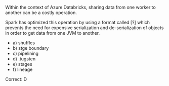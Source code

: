 Within the context of Azure Databricks, sharing data from one worker to another can be a costly operation.

Spark has optimized this operation by using a format called [?] which prevents the need for expensive serialization and de-serialization of objects in order to get data from one JVM to another.

- a) shuffles
- b) stge boundary
- c) pipelining
- d) .tugsten
- e) stages
- f) lineage

Correct: D